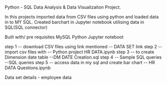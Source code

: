 Python - SQL Data Analysis & Data Visualizaiton Project.

In this projects imported data from CSV files using python and loaded data in to MY SQL.
Created barchart in Jupyter notebook utilising data in SQL(SQL connector)

Built with/ pre requisites
MySQL
Python
Jupyter noteboot

step 1 -- download CSV files using link mentioned  -- DATA SET link
step 2 -- import csv files with -- Python project HR DATA.ipynb
step 3 -- to create Dimension date table --DM DATE Creation.sql
step 4 -- Sample SQL queries --SQL queries 
step 5 -- access data in my sql and create bar chart -- HR DATA Questions.ipynb

Data set details - employee data 
